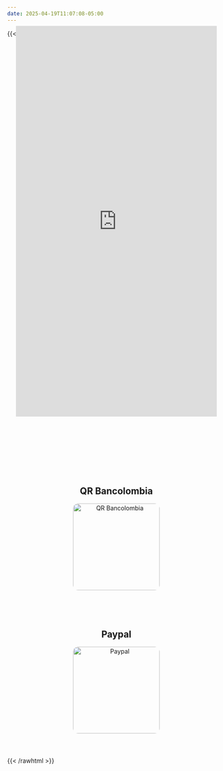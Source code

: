 ```yaml
---
date: 2025-04-19T11:07:08-05:00
---
```


{{< rawhtml >}}
<style>
.site-blog-details {
  margin-top: 0 !important;
  padding-top: 0 !important;
}
</style>
<div style="display: flex; justify-content: center; align-items: center; gap: 130px; flex-wrap: wrap-reverse; margin: -40px 20px 20px 20px;">
  <!-- Columna izquierda: QR y Paypal -->
  <div style="display: flex; flex-direction: column; gap: 60px; min-width: 220px; align-items: center;">
    <div style="text-align: center;">
      <h2 style="margin-bottom: 16px;">QR Bancolombia</h2>
      <img style="width: 200px; border-radius: 12px;" src="/images/bcqr.png" alt="QR Bancolombia">
    </div>
    <div style="text-align: center;">
      <h2 style="margin-bottom: 16px;">Paypal</h2>
      <a href="https://www.paypal.com/ncp/payment/HRXDN58Q5JLRN" target="_blank">
        <img style="width: 200px; border-radius: 12px;" src="/images/paypal.png" alt="Paypal">
      </a>
    </div>
  </div>
  <!-- Columna derecha: Donorbox -->
  <div style="min-width: 250px; max-width: 500px; flex: 1;">
    <script src="https://donorbox.org/widget.js" paypalExpress="true"></script>
    <iframe src="https://donorbox.org/embed/donaciones-92?amount=30" name="donorbox" allowpaymentrequest="allowpaymentrequest" seamless="seamless" frameborder="0" scrolling="no" height="900px" width="100%" style="max-width: 500px; min-width: 250px; max-height:none!important" allow="payment"></iframe>
  </div>
</div>
<br><br>
{{< /rawhtml >}}

